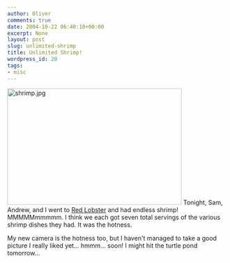 ```yaml
---
author: Oliver
comments: true
date: 2004-10-22 06:40:10+00:00
excerpt: None
layout: post
slug: unlimited-shrimp
title: Unlimited Shrimp!
wordpress_id: 20
tags:
- misc
---
```


<img alt="shrimp.jpg" src="http://www.oliverweb.com/images05/blog/shrimp.jpg" width="400" height="267" />
Tonight, Sam, Andrew, and I went to <a href="http://redlobster.com">Red Lobster</a> and had endless shrimp! MMMMMmmmmm. I think we each got seven total servings of the various shrimp dishes they had.  It was the hotness.

My new camera is the hotness too, but I haven't managed to take a good picture I really liked yet... hmmm... soon!  I might hit the turtle pond tomorrow...